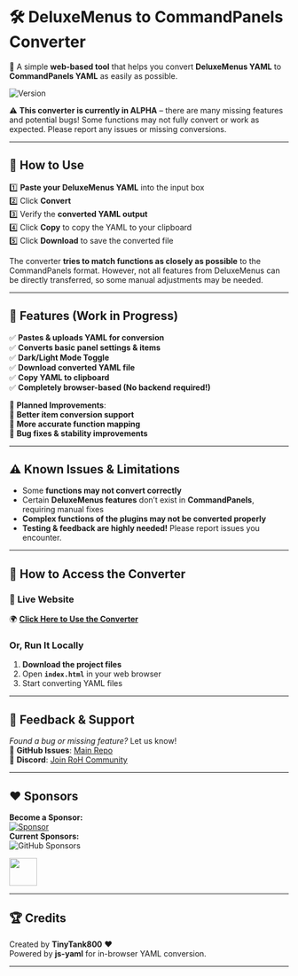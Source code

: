 # 🛠️ DeluxeMenus to CommandPanels Converter

🚀 A simple **web-based tool** that helps you convert **DeluxeMenus YAML** to **CommandPanels YAML** as easily as possible.  

![Version](https://img.shields.io/endpoint?url=https://tinytank800.github.io/DeluxeToCommand/version.json&cacheSeconds=60)

⚠ **This converter is currently in ALPHA** – there are many missing features and potential bugs! Some functions may not fully convert or work as expected. Please report any issues or missing conversions.

---

## 🌟 How to Use

1️⃣ **Paste your DeluxeMenus YAML** into the input box  
2️⃣ Click **Convert**  
3️⃣ Verify the **converted YAML output**  
4️⃣ Click **Copy** to copy the YAML to your clipboard  
5️⃣ Click **Download** to save the converted file  

The converter **tries to match functions as closely as possible** to the CommandPanels format. However, not all features from DeluxeMenus can be directly transferred, so some manual adjustments may be needed.

---

## 🔧 Features (Work in Progress)

✅ **Pastes & uploads YAML for conversion**  
✅ **Converts basic panel settings & items**  
✅ **Dark/Light Mode Toggle**  
✅ **Download converted YAML file**  
✅ **Copy YAML to clipboard**  
✅ **Completely browser-based (No backend required!)**  

🚧 **Planned Improvements**:  
🔹 **Better item conversion support**  
🔹 **More accurate function mapping**  
🔹 **Bug fixes & stability improvements**  

---

## ⚠️ Known Issues & Limitations
- Some **functions may not convert correctly**  
- Certain **DeluxeMenus features** don’t exist in **CommandPanels**, requiring manual fixes  
- **Complex functions of the plugins may not be converted properly**  
- **Testing & feedback are highly needed!** Please report issues you encounter.  

---

## 📂 How to Access the Converter
### **🚀 Live Website**
🌍 **[Click Here to Use the Converter](https://tinytank800.github.io/DeluxeToCommand/)**  

### **Or, Run It Locally**
1. **Download the project files**  
2. Open **`index.html`** in your web browser  
3. Start converting YAML files  

---

## 📢 Feedback & Support
*Found a bug or missing feature?* Let us know!  
🐙 **GitHub Issues**: [Main Repo](https://github.com/TinyTank800/DeluxeToCommand/issues)  
💬 **Discord**: [Join RoH Community](https://discord.gg/eUWBWh7)  

---

## ❤️ Sponsors
**Become a Sponsor:**  
[![Sponsor](https://img.shields.io/badge/Sponsor%20Me-GitHub-red?style=for-the-badge&logo=github)](https://github.com/sponsors/TinyTank800)  
**Current Sponsors:**  
![GitHub Sponsors](https://img.shields.io/github/sponsors/TinyTank800)  
<!-- sponsors -->
<a href="https://github.com/TinyTank800" target="_blank">
    <img src="https://github.com/TinyTank800.png" width="50" height="50">
</a>
<!-- sponsors -->

---

## 🏆 Credits
Created by **TinyTank800** ❤️  
Powered by **js-yaml** for in-browser YAML conversion.  

---

